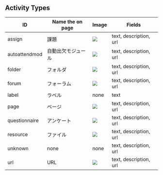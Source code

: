 ## Activity Types

ID | Name the on page | Image | Fields
--- | --- | --- | ---
assign | 課題 | ![](https://imgur.com/Ty2M7FA.jpg) | text, description, url
autoattendmod | 自動出欠モジュール | ![](https://imgur.com/5WJp3n0.jpg) | text, description, url
folder | フォルダ | ![](https://imgur.com/x2fJD1b.jpg) | text, description, url
forum　| フォーラム | ![](https://imgur.com/tWOlj5A.jpg) | text, description, url
label | ラベル | none | text
page | ページ | ![](https://imgur.com/ve6jBda.jpg) | text, description, url
questionnaire | アンケート | ![](https://imgur.com/PHADysc.jpg) | text, description, url
resource | ファイル | ![](https://imgur.com/bfyBrrj.jpg) | text, description, url
unknown | none | none | text, description, url
url | URL | ![](https://imgur.com/3PRkzRr.jpg) | text, description, url
